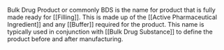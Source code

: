 Bulk Drug Product or commonly BDS is the name for product that is fully made ready for [[Filling]]. This is made up of the [[Active Pharmaceutical Ingredient]] and any [[Buffer]] required for the product. This name is typically used in conjunction with [[Bulk Drug Substance]] to define the product before and after manufacturing.